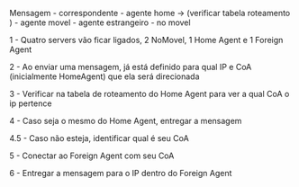 Mensagem - correspondente - agente home -> (verificar tabela roteamento ) - agente movel - agente estrangeiro - no movel

1 - Quatro servers vão ficar ligados, 2 NoMovel, 1 Home Agent e 1 Foreign Agent

2 - Ao enviar uma mensagem, já está definido para qual IP e CoA (inicialmente HomeAgent) que ela será direcionada

3 - Verificar na tabela de roteamento do Home Agent para ver a qual CoA o ip pertence

4 - Caso seja o mesmo do Home Agent, entregar a mensagem

4.5 - Caso não esteja, identificar qual é seu CoA

5 - Conectar ao Foreign Agent com seu CoA

6 - Entregar a mensagem para o IP dentro do Foreign Agent
